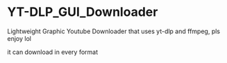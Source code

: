 # YT-DLP_GUI_Downloader
Lightweight Graphic Youtube Downloader that uses yt-dlp and ffmpeg, pls enjoy lol

it can download in every format
